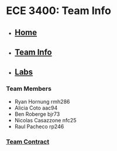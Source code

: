 # ECE 3400: Team Info
* ## [Home](./index.md)
* ## [Team Info](./info.md)
* ## [Labs](./labs.md)

### Team Members
* Ryan Hornung rmh286
* Alicia Coto aac94
* Ben Roberge bjr73
* Nicolas Casazzone nfc25
* Raul Pacheco rp246

### [Team Contract](./Contract.pdf)